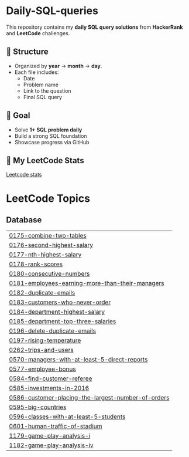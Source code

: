 # Daily-SQL-queries
This repository contains my **daily SQL query solutions** from **HackerRank** and **LeetCode** challenges.


## 📅 Structure
- Organized by **year** → **month** → **day**.
- Each file includes:
  - Date
  - Problem name
  - Link to the question
  - Final SQL query

## 🎯 Goal
- Solve **1+ SQL problem daily**
- Build a strong SQL foundation
- Showcase progress via GitHub

## 🧩 My LeetCode Stats
[Leetcode stats](https://leetcard.jacoblin.cool/shanvi1706?ext=heatmap)


<!---LeetCode Topics Start-->
# LeetCode Topics
## Database
|  |
| ------- |
| [0175-combine-two-tables](https://github.com/Shanvi1706/Daily-SQL-queries/tree/master/0175-combine-two-tables) |
| [0176-second-highest-salary](https://github.com/Shanvi1706/Daily-SQL-queries/tree/master/0176-second-highest-salary) |
| [0177-nth-highest-salary](https://github.com/Shanvi1706/Daily-SQL-queries/tree/master/0177-nth-highest-salary) |
| [0178-rank-scores](https://github.com/Shanvi1706/Daily-SQL-queries/tree/master/0178-rank-scores) |
| [0180-consecutive-numbers](https://github.com/Shanvi1706/Daily-SQL-queries/tree/master/0180-consecutive-numbers) |
| [0181-employees-earning-more-than-their-managers](https://github.com/Shanvi1706/Daily-SQL-queries/tree/master/0181-employees-earning-more-than-their-managers) |
| [0182-duplicate-emails](https://github.com/Shanvi1706/Daily-SQL-queries/tree/master/0182-duplicate-emails) |
| [0183-customers-who-never-order](https://github.com/Shanvi1706/Daily-SQL-queries/tree/master/0183-customers-who-never-order) |
| [0184-department-highest-salary](https://github.com/Shanvi1706/Daily-SQL-queries/tree/master/0184-department-highest-salary) |
| [0185-department-top-three-salaries](https://github.com/Shanvi1706/Daily-SQL-queries/tree/master/0185-department-top-three-salaries) |
| [0196-delete-duplicate-emails](https://github.com/Shanvi1706/Daily-SQL-queries/tree/master/0196-delete-duplicate-emails) |
| [0197-rising-temperature](https://github.com/Shanvi1706/Daily-SQL-queries/tree/master/0197-rising-temperature) |
| [0262-trips-and-users](https://github.com/Shanvi1706/Daily-SQL-queries/tree/master/0262-trips-and-users) |
| [0570-managers-with-at-least-5-direct-reports](https://github.com/Shanvi1706/Daily-SQL-queries/tree/master/0570-managers-with-at-least-5-direct-reports) |
| [0577-employee-bonus](https://github.com/Shanvi1706/Daily-SQL-queries/tree/master/0577-employee-bonus) |
| [0584-find-customer-referee](https://github.com/Shanvi1706/Daily-SQL-queries/tree/master/0584-find-customer-referee) |
| [0585-investments-in-2016](https://github.com/Shanvi1706/Daily-SQL-queries/tree/master/0585-investments-in-2016) |
| [0586-customer-placing-the-largest-number-of-orders](https://github.com/Shanvi1706/Daily-SQL-queries/tree/master/0586-customer-placing-the-largest-number-of-orders) |
| [0595-big-countries](https://github.com/Shanvi1706/Daily-SQL-queries/tree/master/0595-big-countries) |
| [0596-classes-with-at-least-5-students](https://github.com/Shanvi1706/Daily-SQL-queries/tree/master/0596-classes-with-at-least-5-students) |
| [0601-human-traffic-of-stadium](https://github.com/Shanvi1706/Daily-SQL-queries/tree/master/0601-human-traffic-of-stadium) |
| [1179-game-play-analysis-i](https://github.com/Shanvi1706/Daily-SQL-queries/tree/master/1179-game-play-analysis-i) |
| [1182-game-play-analysis-iv](https://github.com/Shanvi1706/Daily-SQL-queries/tree/master/1182-game-play-analysis-iv) |
<!---LeetCode Topics End-->